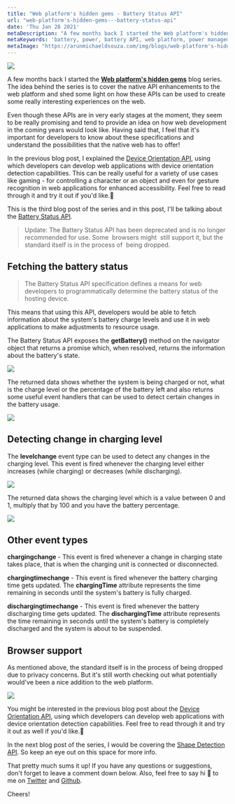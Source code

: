 ```yaml
---
title: "Web platform's hidden gems - Battery Status API"
url: "web-platform's-hidden-gems---battery-status-api"
date: 'Thu Jan 28 2021'
metaDescription: "A few months back I started the Web platform's hidden gems blog series. The idea behind the series is to cover the native API enhancements to the web platform and shed some light on how these APIs can be used to create some really interesting experiences on the web. Even though these APIs are in very early stages at the moment, they seem to be really promising and tend to provide an idea on how web development in the coming years would look like. Having said that, I feel that it's important for developers to know about these specifications and understand the possibilities that the native web has to offer! In the previous blog post, I explained the Device Orientation API, using which developers can develop web applications with device orientation detection capabilities. This can be really useful for a variety of use cases like gaming - for controlling a character or an object and even for gesture recognition in web applications for enhanced accessibility. Feel free to read through it and try it out if you'd like.This is the fourth blog post of the series and in this post, I'll be talking about the Battery Status API."
metaKeywords: 'battery, power, battery API, web platform, power management, resource, energy, web development'
metaImage: "https://arunmichaeldsouza.com/img/blogs/web-platform's-hidden-gems---battery-status-api/1.png"
---
```


![](/img/blogs/web-platform's-hidden-gems---battery-status-api/1.png)

A few months back I started the [**Web platform's hidden gems**](<https://arunmichaeldsouza.com/blog/web-platform's-hidden-gems-(series)>) blog series. The idea behind the series is to cover the native API enhancements to the web platform and shed some light on how these APIs can be used to create some really interesting experiences on the web.

Even though these APIs are in very early stages at the moment, they seem to be really promising and tend to provide an idea on how web development in the coming years would look like. Having said that, I feel that it's important for developers to know about these specifications and understand the possibilities that the native web has to offer!

In the previous blog post, I explained the [Device Orientation API](https://arunmichaeldsouza.com/blog/web-platform's-hidden-gems---device-orientation-api), using which developers can develop web applications with device orientation detection capabilities. This can be really useful for a variety of use cases like gaming - for controlling a character or an object and even for gesture recognition in web applications for enhanced accessibility. Feel free to read through it and try it out if you'd like.🙂

This is the third blog post of the series and in this post, I'll be talking about the [Battery Status API](https://www.w3.org/TR/battery-status/).

> Update: The Battery Status API has been deprecated and is no longer recommended for use. Some  browsers might  still support it, but the standard itself is in the process of  being dropped.

## Fetching the battery status

> The Battery Status API specification defines a means for web developers to programmatically determine the battery status of the hosting device.

This means that using this API, developers would be able to fetch information about the system's battery charge levels and use it in web applications to make adjustments to resource usage.

The Battery Status API exposes the **getBattery()** method on the navigator object that returns a promise which, when resolved, returns the information about the battery's state.

![](/img/blogs/web-platform's-hidden-gems---battery-status-api/2.png)

The returned data shows whether the system is being charged or not, what is the charge level or the percentage of the battery left and also returns some useful event handlers that can be used to detect certain changes in the battery usage.

![](/img/blogs/web-platform's-hidden-gems---battery-status-api/3.png)

## Detecting change in charging level

The **levelchange** event type can be used to detect any changes in the charging level. This event is fired whenever the charging level either increases (while charging) or decreases (while discharging).

![](/img/blogs/web-platform's-hidden-gems---battery-status-api/4.png)

The returned data shows the charging level which is a value between 0 and 1, multiply that by 100 and you have the battery percentage.

![](/img/blogs/web-platform's-hidden-gems---battery-status-api/5.png)

## Other event types

**chargingchange** \- This event is fired whenever a change in charging state takes place, that is when the charging unit is connected or disconnected.

**chargingtimechange** - This event is fired whenever the battery charging time gets updated. The **chargingTime** attribute represents the time remaining in seconds until the system's battery is fully charged.

**dischargingtimechange** - This event is fired whenever the battery discharging time gets updated. The **dischargingTime** attribute represents the time remaining in seconds until the system's battery is completely discharged and the system is about to be suspended.

## Browser support

As mentioned above, the standard itself is in the process of being dropped due to privacy concerns. But it's still worth checking out what potentially would've been a nice addition to the web platform.

![](/img/blogs/web-platform's-hidden-gems---battery-status-api/6.png)

You might be interested in the previous blog post about the [Device Orientation API](https://arunmichaeldsouza.com/blog/web-platform's-hidden-gems---device-orientation-api), using which developers can develop web applications with device orientation detection capabilities. Feel free to read through it and try it out as well if you'd like.🙂

In the next blog post of the series, I would be covering the [Shape Detection API](https://wicg.github.io/shape-detection-api/). So keep an eye out on this space for more info.

That pretty much sums it up! If you have any questions or suggestions, don't forget to leave a comment down below. Also, feel free to say hi 👋 to me on [Twitter](https://twitter.com/amdsouza92) and [Github](https://github.com/ArunMichaelDsouza).

Cheers!
